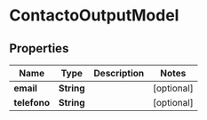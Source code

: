# ContactoOutputModel

## Properties
Name | Type | Description | Notes
------------ | ------------- | ------------- | -------------
**email** | **String** |  |  [optional]
**telefono** | **String** |  |  [optional]
